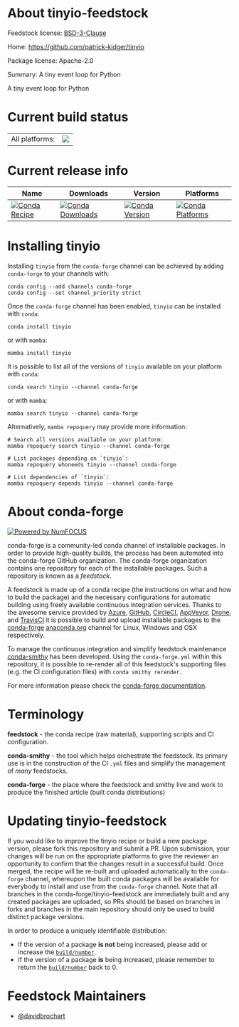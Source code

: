 About tinyio-feedstock
======================

Feedstock license: [BSD-3-Clause](https://github.com/conda-forge/tinyio-feedstock/blob/main/LICENSE.txt)

Home: https://github.com/patrick-kidger/tinyio

Package license: Apache-2.0

Summary: A tiny event loop for Python

A tiny event loop for Python

Current build status
====================


<table><tr><td>All platforms:</td>
    <td>
      <a href="https://dev.azure.com/conda-forge/feedstock-builds/_build/latest?definitionId=26268&branchName=main">
        <img src="https://dev.azure.com/conda-forge/feedstock-builds/_apis/build/status/tinyio-feedstock?branchName=main">
      </a>
    </td>
  </tr>
</table>

Current release info
====================

| Name | Downloads | Version | Platforms |
| --- | --- | --- | --- |
| [![Conda Recipe](https://img.shields.io/badge/recipe-tinyio-green.svg)](https://anaconda.org/conda-forge/tinyio) | [![Conda Downloads](https://img.shields.io/conda/dn/conda-forge/tinyio.svg)](https://anaconda.org/conda-forge/tinyio) | [![Conda Version](https://img.shields.io/conda/vn/conda-forge/tinyio.svg)](https://anaconda.org/conda-forge/tinyio) | [![Conda Platforms](https://img.shields.io/conda/pn/conda-forge/tinyio.svg)](https://anaconda.org/conda-forge/tinyio) |

Installing tinyio
=================

Installing `tinyio` from the `conda-forge` channel can be achieved by adding `conda-forge` to your channels with:

```
conda config --add channels conda-forge
conda config --set channel_priority strict
```

Once the `conda-forge` channel has been enabled, `tinyio` can be installed with `conda`:

```
conda install tinyio
```

or with `mamba`:

```
mamba install tinyio
```

It is possible to list all of the versions of `tinyio` available on your platform with `conda`:

```
conda search tinyio --channel conda-forge
```

or with `mamba`:

```
mamba search tinyio --channel conda-forge
```

Alternatively, `mamba repoquery` may provide more information:

```
# Search all versions available on your platform:
mamba repoquery search tinyio --channel conda-forge

# List packages depending on `tinyio`:
mamba repoquery whoneeds tinyio --channel conda-forge

# List dependencies of `tinyio`:
mamba repoquery depends tinyio --channel conda-forge
```


About conda-forge
=================

[![Powered by
NumFOCUS](https://img.shields.io/badge/powered%20by-NumFOCUS-orange.svg?style=flat&colorA=E1523D&colorB=007D8A)](https://numfocus.org)

conda-forge is a community-led conda channel of installable packages.
In order to provide high-quality builds, the process has been automated into the
conda-forge GitHub organization. The conda-forge organization contains one repository
for each of the installable packages. Such a repository is known as a *feedstock*.

A feedstock is made up of a conda recipe (the instructions on what and how to build
the package) and the necessary configurations for automatic building using freely
available continuous integration services. Thanks to the awesome service provided by
[Azure](https://azure.microsoft.com/en-us/services/devops/), [GitHub](https://github.com/),
[CircleCI](https://circleci.com/), [AppVeyor](https://www.appveyor.com/),
[Drone](https://cloud.drone.io/welcome), and [TravisCI](https://travis-ci.com/)
it is possible to build and upload installable packages to the
[conda-forge](https://anaconda.org/conda-forge) [anaconda.org](https://anaconda.org/)
channel for Linux, Windows and OSX respectively.

To manage the continuous integration and simplify feedstock maintenance
[conda-smithy](https://github.com/conda-forge/conda-smithy) has been developed.
Using the ``conda-forge.yml`` within this repository, it is possible to re-render all of
this feedstock's supporting files (e.g. the CI configuration files) with ``conda smithy rerender``.

For more information please check the [conda-forge documentation](https://conda-forge.org/docs/).

Terminology
===========

**feedstock** - the conda recipe (raw material), supporting scripts and CI configuration.

**conda-smithy** - the tool which helps orchestrate the feedstock.
                   Its primary use is in the construction of the CI ``.yml`` files
                   and simplify the management of *many* feedstocks.

**conda-forge** - the place where the feedstock and smithy live and work to
                  produce the finished article (built conda distributions)


Updating tinyio-feedstock
=========================

If you would like to improve the tinyio recipe or build a new
package version, please fork this repository and submit a PR. Upon submission,
your changes will be run on the appropriate platforms to give the reviewer an
opportunity to confirm that the changes result in a successful build. Once
merged, the recipe will be re-built and uploaded automatically to the
`conda-forge` channel, whereupon the built conda packages will be available for
everybody to install and use from the `conda-forge` channel.
Note that all branches in the conda-forge/tinyio-feedstock are
immediately built and any created packages are uploaded, so PRs should be based
on branches in forks and branches in the main repository should only be used to
build distinct package versions.

In order to produce a uniquely identifiable distribution:
 * If the version of a package **is not** being increased, please add or increase
   the [``build/number``](https://docs.conda.io/projects/conda-build/en/latest/resources/define-metadata.html#build-number-and-string).
 * If the version of a package **is** being increased, please remember to return
   the [``build/number``](https://docs.conda.io/projects/conda-build/en/latest/resources/define-metadata.html#build-number-and-string)
   back to 0.

Feedstock Maintainers
=====================

* [@davidbrochart](https://github.com/davidbrochart/)

